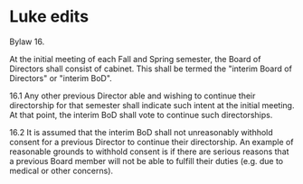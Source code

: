 # Luke edits

Bylaw 16.

At the initial meeting of each Fall and Spring semester, the Board of Directors shall consist of cabinet. This shall be termed the "interim Board of Directors" or "interim BoD".


16\.1 Any other previous Director able and wishing to continue their directorship for that semester shall indicate such intent at the initial meeting. At that point, the interim BoD shall vote to continue such directorships.


16\.2 It is assumed that the interim BoD shall not unreasonably withhold consent for a previous Director to continue their directorship. An example of reasonable grounds to withhold consent is if there are serious reasons that a previous Board member will not be able to fulfill their duties (e.g. due to medical or other concerns).